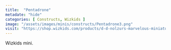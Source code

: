 ```yaml
---
title:  "Pentadrone"
metadate: "hide"
categories: [ Constructs, Wizkids ]
image: "/assets/images/minis/constructs/Pentadrone3.png"
visit: "https://shop.wizkids.com/products/d-d-nolzurs-marvelous-miniatures-pentadrone"
---
```

Wizkids mini.